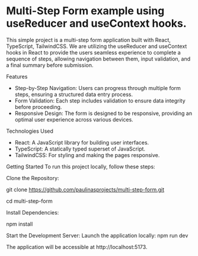 # Multi-Step Form example using useReducer and useContext hooks.

This simple project is a multi-step form application built with React, TypeScript, TailwindCSS. We are utilizing the useReducer and useContext hooks in React to  provide the users seamless experience to complete a sequence of steps, allowing navigation between them, input validation, and a final summary before submission.

Features
- Step-by-Step Navigation: Users can progress through multiple form steps, ensuring a structured data entry process.
- Form Validation: Each step includes validation to ensure data integrity before proceeding.
- Responsive Design: The form is designed to be responsive, providing an optimal user experience across various devices.

Technologies Used
- React: A JavaScript library for building user interfaces.
- TypeScript: A statically typed superset of JavaScript.
- TailwindCSS: For styling and making the pages responsive.


Getting Started
To run this project locally, follow these steps:

Clone the Repository:

git clone https://github.com/paulinasprojects/multi-step-form.git

cd multi-step-form

Install Dependencies:

npm install

Start the Development Server:
Launch the application locally:
npm run dev

The application will be accessible at 
http://localhost:5173.

